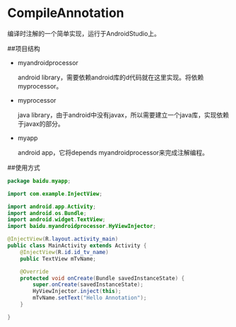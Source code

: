 # CompileAnnotation

编译时注解的一个简单实现，运行于AndroidStudio上。

##项目结构
* myandroidprocessor

    android library，需要依赖android库的d代码就在这里实现。将依赖myprocessor。
* myprocessor

    java library，由于android中没有javax，所以需要建立一个java库，实现依赖于javax的部分。
* myapp

    android app，它将depends myandroidprocessor来完成注解编程。

##使用方式
```java
package baidu.myapp;

import com.example.InjectView;

import android.app.Activity;
import android.os.Bundle;
import android.widget.TextView;
import baidu.myandroidprocessor.HyViewInjector;

@InjectView(R.layout.activity_main)
public class MainActivity extends Activity {
    @InjectView(R.id.id_tv_name)
    public TextView mTvName;

    @Override
    protected void onCreate(Bundle savedInstanceState) {
        super.onCreate(savedInstanceState);
        HyViewInjector.inject(this);
        mTvName.setText("Hello Annotation");
    }

}
```
